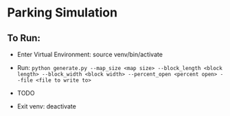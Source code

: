 # Parking Simulation  

## To Run:  
- Enter Virtual Environment: source venv/bin/activate  
- Run: `python generate.py --map_size <map size> --block_length <block length> --block_width <block width> --percent_open <percent open> --file <file to write to>`
- TODO  

- Exit venv: deactivate


